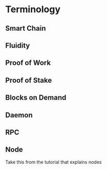# Terminology

## Smart Chain

## Fluidity

## Proof of Work

## Proof of Stake

## Blocks on Demand

## Daemon

## RPC

## Node 

Take this from the tutorial that explains nodes
